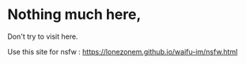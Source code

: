 # Nothing much here,
Don't try to visit here.

Use this site for nsfw : https://lonezonem.github.io/waifu-im/nsfw.html
